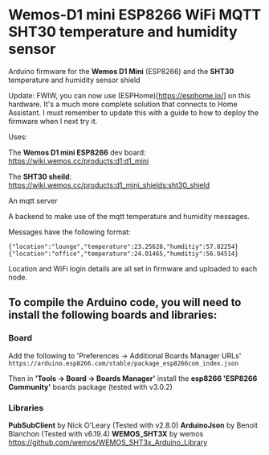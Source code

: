 # Wemos-D1 mini ESP8266 WiFi MQTT SHT30 temperature and humidity sensor
Arduino firmware for the **Wemos D1 Mini** (ESP8266) and the **SHT30** temperature and humidity sensor shield

Update: FWIW, you can now use (ESPHome)[https://esphome.io/] on this hardware. It's a much more complete solution that connects to Home Assistant. I must remember to update this with a guide to how to deploy the firmware when I next try it.

Uses:

The **Wemos D1 mini ESP8266** dev board: https://wiki.wemos.cc/products:d1:d1_mini

The **SHT30 sheild**: https://wiki.wemos.cc/products:d1_mini_shields:sht30_shield

An mqtt server

A backend to make use of the mqtt temperature and humidity messages.

Messages have the following format:

`{"location":"lounge","temperature":23.25628,"humditiy":57.82254}
{"location":"office","temperature":24.01465,"humditiy":56.94514}`

Location and WiFi login details are all set in firmware and uploaded to each node.

## To compile the Arduino code, you will need to install the following boards and libraries:

### Board

Add the following to 'Preferences -> Additional Boards Manager URLs'
`https://arduino.esp8266.com/stable/package_esp8266com_index.json`

Then in **'Tools -> Board -> Boards Manager'** install the **esp8266 'ESP8266 Community'** boards package (tested with v3.0.2)

### Libraries

**PubSubClient** by Nick O'Leary (Tested with v2.8.0)
**ArduinoJson** by Benoit Blanchon (Tested with v6.19.4)
**WEMOS_SHT3X** by wemos https://github.com/wemos/WEMOS_SHT3x_Arduino_Library
